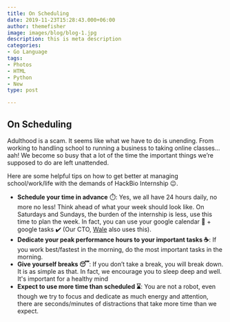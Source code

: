 ```yaml
---
title: On Scheduling
date: 2019-11-23T15:28:43.000+06:00
author: themefisher
image: images/blog/blog-1.jpg
description: this is meta description
categories:
- Go Language
tags:
- Photos
- HTML
- Python
- New
type: post

---
```

## **On Scheduling**

Adulthood is a scam. It seems like what we have to do is unending. From working to handling school to running a business to taking online classes…aah! We become so busy that a lot of the time the important things we’re supposed to do are left unattended.

Here are some helpful tips on how to get better at managing school/work/life with the demands of HackBio Internship 😉.

* **Schedule your time in advance** ⏱️: Yes, we all have 24 hours daily, no more no less! Think ahead of what your week should look like. On Saturdays and Sundays, the burden of the internship is less, use this time to plan the week. In fact, you can use your google calendar 📅 + google tasks ✔️ (Our CTO, [Wale](https://www.linkedin.com/in/adewale-joseph-ogunleye-09029684) also uses this).
* **Dedicate your peak performance hours to your important tasks ☕**: If you work best/fastest in the morning, do the most important tasks in the morning.
* **Give yourself breaks 😴**: If you don’t take a break, you will break down. It is as simple as that. In fact, we encourage you to sleep deep and well. It's important for a healthy mind
* **Expect to use more time than scheduled ⌛**: You are not a robot, even though we try to focus and dedicate as much energy and attention, there are seconds/minutes of distractions that take more time than we expect.